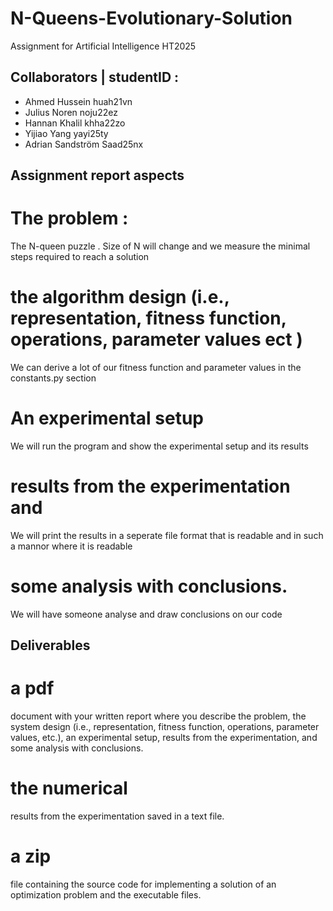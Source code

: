 # N-Queens-Evolutionary-Solution
Assignment for Artificial Intelligence HT2025
## Collaborators | studentID :
* Ahmed Hussein huah21vn
* Julius Noren noju22ez
* Hannan Khalil khha22zo
* Yijiao Yang yayi25ty
* Adrian Sandström Saad25nx

## Assignment report aspects 
# The problem :
The N-queen puzzle . Size of N will change and we measure the minimal steps required to reach a solution 
# the algorithm design (i.e., representation, fitness function, operations, parameter values ect ) 
We can derive a lot of our fitness function and parameter values in the constants.py section 
# An experimental setup
We will run the program and show the experimental setup and its results 
# results from the experimentation and
We will print the results in a seperate file format that is readable and in such a mannor where it is readable 
# some analysis with conclusions.
We will have someone analyse and draw conclusions on our code

## Deliverables 
# a pdf 
document with your written report where you describe the problem, the
system design (i.e., representation, fitness function, operations, parameter values,
etc.), an experimental setup, results from the experimentation, and some analysis
with conclusions.

# the numerical 
results from the experimentation saved in a text file.

# a zip 
file containing the source code for implementing a solution of an optimization
problem and the executable files.
